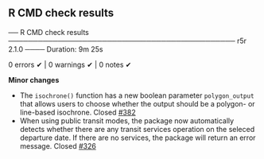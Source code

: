 ## R CMD check results

── R CMD check results ────────────────────────────────────────────── r5r 2.1.0 ────
Duration: 9m 25s

0 errors ✔ | 0 warnings ✔ | 0 notes ✔

**Minor changes**

- The `isochrone()` function has a new boolean parameter `polygon_output` that allows users to choose whether the output should be a polygon- or line-based isochrone. Closed [#382](https://github.com/ipeaGIT/r5r/issues/382)
- When using public transit modes, the package now automatically detects whether there are any transit services operation on the seleced departure date. If there are no services, the package will return an error message. Closed [#326](https://github.com/ipeaGIT/r5r/issues/326)
